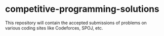 # competitive-programming-solutions
This repository will contain the accepted submissions of problems on various coding sites like Codeforces, SPOJ, etc.
